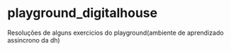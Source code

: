 # playground_digitalhouse
Resoluções de alguns exercicios do playground(ambiente de aprendizado assincrono da dh)
